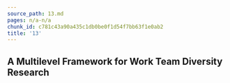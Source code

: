 ```yaml
---
source_path: 13.md
pages: n/a-n/a
chunk_id: c781c43a90a435c1db0be0f1d54f7bb63f1e0ab2
title: '13'
---
```

## A Multilevel Framework for Work Team Diversity Research
